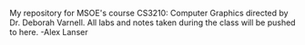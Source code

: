 My repository for MSOE's course CS3210: Computer Graphics directed by Dr. Deborah Varnell. All labs and notes taken during the class will be pushed to here.
-Alex Lanser
